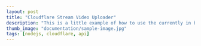 ```yaml
---
layout: post
title: "Cloudflare Stream Video Uploader"
description: "This is a little example of how to use the currently in beta Cloudflare Stream which lets you easily publish your videos to the web without thinking on storage and nasty video compression, encoding etc. It could help people who want to create their own video platforms to handle video progressing and storage."
thumb_image: "documentation/sample-image.jpg"
tags: [nodejs, cloudflare, api]
---
```


<div id="github-content"></div>
<script>$("#github-content").load("https://raw.githubusercontent.com/bostrot/cloudflare-stream-uploader/master/README.md", function() {
  document.getElementById('github-content').innerHTML = marked(document.getElementById('github-content').innerHTML);
});
</script>